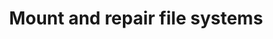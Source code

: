 ---
layout: article
title: Mount and repair file systems
description: >
    How to mount and repair common file system issues.
keywords:
  - Repair
  - File System
  - Pop!_OS
hidden: false
section: pop

---